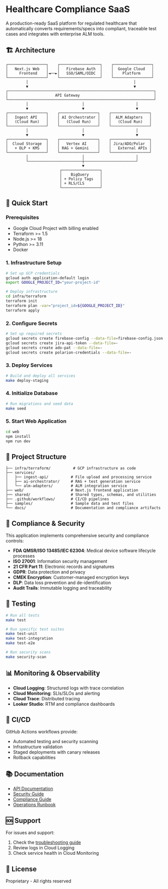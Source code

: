 # Healthcare Compliance SaaS

A production-ready SaaS platform for regulated healthcare that automatically converts requirements/specs into compliant, traceable test cases and integrates with enterprise ALM tools.

## 🏗️ Architecture

```
┌─────────────────┐    ┌──────────────────┐    ┌─────────────────┐
│   Next.js Web   │    │   Firebase Auth  │    │  Google Cloud   │
│     Frontend    │◄──►│   SSO/SAML/OIDC  │    │    Platform     │
└─────────────────┘    └──────────────────┘    └─────────────────┘
         │                                               │
         ▼                                               ▼
┌─────────────────────────────────────────────────────────────────┐
│                     API Gateway                                 │
└─────────────────────────────────────────────────────────────────┘
         │                        │                       │
         ▼                        ▼                       ▼
┌─────────────────┐    ┌─────────────────┐    ┌─────────────────┐
│   Ingest API    │    │ AI Orchestrator │    │  ALM Adapters   │
│   (Cloud Run)   │    │   (Cloud Run)   │    │   (Cloud Run)   │
└─────────────────┘    └─────────────────┘    └─────────────────┘
         │                        │                       │
         ▼                        ▼                       ▼
┌─────────────────┐    ┌─────────────────┐    ┌─────────────────┐
│  Cloud Storage  │    │   Vertex AI     │    │ Jira/ADO/Polar  │
│   + DLP + KMS   │    │ RAG + Gemini    │    │   External APIs │
└─────────────────┘    └─────────────────┘    └─────────────────┘
         │                        │                       │
         └────────────────────────┼───────────────────────┘
                                  ▼
                        ┌─────────────────┐
                        │    BigQuery     │
                        │ + Policy Tags   │
                        │ + RLS/CLS       │
                        └─────────────────┘
```

## 🚀 Quick Start

### Prerequisites
- Google Cloud Project with billing enabled
- Terraform >= 1.5
- Node.js >= 18
- Python >= 3.11
- Docker

### 1. Infrastructure Setup

```bash
# Set up GCP credentials
gcloud auth application-default login
export GOOGLE_PROJECT_ID="your-project-id"

# Deploy infrastructure
cd infra/terraform
terraform init
terraform plan -var="project_id=${GOOGLE_PROJECT_ID}"
terraform apply
```

### 2. Configure Secrets

```bash
# Set up required secrets
gcloud secrets create firebase-config --data-file=firebase-config.json
gcloud secrets create jira-api-token --data-file=-
gcloud secrets create ado-pat --data-file=-
gcloud secrets create polarion-credentials --data-file=-
```

### 3. Deploy Services

```bash
# Build and deploy all services
make deploy-staging
```

### 4. Initialize Database

```bash
# Run migrations and seed data
make seed
```

### 5. Start Web Application

```bash
cd web
npm install
npm run dev
```

## 📁 Project Structure

```
├── infra/terraform/          # GCP infrastructure as code
├── services/
│   ├── ingest-api/          # File upload and processing service
│   ├── ai-orchestrator/     # RAG + test generation service
│   └── alm-adapters/        # ALM integration service
├── web/                     # Next.js frontend application
├── shared/                  # Shared types, schemas, and utilities
├── .github/workflows/       # CI/CD pipelines
├── samples/                 # Sample data and test files
└── docs/                    # Documentation and compliance artifacts
```

## 🔐 Compliance & Security

This application implements comprehensive security and compliance controls:

- **FDA QMSR/ISO 13485/IEC 62304**: Medical device software lifecycle processes
- **ISO 27001**: Information security management
- **21 CFR Part 11**: Electronic records and signatures
- **GDPR**: Data protection and privacy
- **CMEK Encryption**: Customer-managed encryption keys
- **DLP**: Data loss prevention and de-identification
- **Audit Trails**: Immutable logging and traceability

## 🧪 Testing

```bash
# Run all tests
make test

# Run specific test suites
make test-unit
make test-integration
make test-e2e

# Run security scans
make security-scan
```

## 📊 Monitoring & Observability

- **Cloud Logging**: Structured logs with trace correlation
- **Cloud Monitoring**: SLIs/SLOs and alerting
- **Cloud Trace**: Distributed tracing
- **Looker Studio**: RTM and compliance dashboards

## 🔄 CI/CD

GitHub Actions workflows provide:
- Automated testing and security scanning
- Infrastructure validation
- Staged deployments with canary releases
- Rollback capabilities

## 📚 Documentation

- [API Documentation](./docs/api.md)
- [Security Guide](./docs/security.md)
- [Compliance Guide](./docs/compliance.md)
- [Operations Runbook](./docs/operations.md)

## 🆘 Support

For issues and support:
1. Check the [troubleshooting guide](./docs/troubleshooting.md)
2. Review logs in Cloud Logging
3. Check service health in Cloud Monitoring

## 📄 License

Proprietary - All rights reserved
